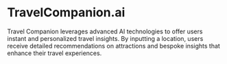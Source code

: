 # TravelCompanion.ai
Travel Companion leverages advanced AI technologies to offer users instant and personalized travel insights. By inputting a location, users receive detailed recommendations on attractions and bespoke insights that enhance their travel experiences.
